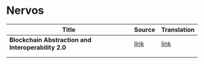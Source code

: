 # Nervos

| Title                                               | Source                                                       | Translation                                                  |
| --------------------------------------------------- | ------------------------------------------------------------ | ------------------------------------------------------------ |
| **Blockchain Abstraction and Interoperability 2.0** | [link](https://talk.nervos.org/t/blockchain-abstraction-and-interoperability-2-0/5440) | [link](https://github.com/Whisker17/translation/blob/main/Nervos/src/Blockchain%20Abstraction%20and%20Interoperability%202.0_zh.md) |
|                                                     |                                                              |                                                              |
|                                                     |                                                              |                                                              |

